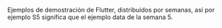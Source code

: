 Ejemplos de demostración de Flutter, distribuidos por semanas, así por ejemplo S5 significa que el ejemplo data de la semana 5.
